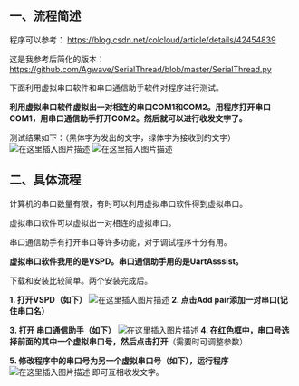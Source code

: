﻿## 一、流程简述
程序可以参考：
https://blog.csdn.net/colcloud/article/details/42454839

这是我参考后简化的版本：
https://github.com/Agwave/SerialThread/blob/master/SerialThread.py

下面利用虚拟串口软件和串口通信助手软件对程序进行测试。

**利用虚拟串口软件虚拟出一对相连的串口COM1和COM2。用程序打开串口COM1，用串口通信助手打开COM2。然后就可以进行收发文字了。**

测试结果如下：（黑体字为发出的文字，绿体字为接收到的文字）
![在这里插入图片描述](https://img-blog.csdnimg.cn/20191004203746594.png)
![在这里插入图片描述](https://img-blog.csdnimg.cn/2019100420385483.png?x-oss-process=image/watermark,type_ZmFuZ3poZW5naGVpdGk,shadow_10,text_aHR0cHM6Ly9ibG9nLmNzZG4ubmV0L3FxXzQxODA1NTEx,size_16,color_FFFFFF,t_70)
## 二、具体流程
计算机的串口数量有限，有时可以利用虚拟串口软件得到虚拟串口。

虚拟串口软件可以虚拟出一对相连的虚拟串口。

串口通信助手有打开串口等许多功能，对于调试程序十分有用。

**虚拟串口软件我用的是VSPD。串口通信助手用的是UartAsssist。**

下载和安装比较简单。两个安装完成后。

**1. 打开VSPD（如下）**
![在这里插入图片描述](https://img-blog.csdnimg.cn/20191004210824149.png?x-oss-process=image/watermark,type_ZmFuZ3poZW5naGVpdGk,shadow_10,text_aHR0cHM6Ly9ibG9nLmNzZG4ubmV0L3FxXzQxODA1NTEx,size_16,color_FFFFFF,t_70)
**2. 点击Add pair添加一对串口(记住串口名）**

**3. 打开 串口通信助手（如下）**
![在这里插入图片描述](https://img-blog.csdnimg.cn/20191004211807941.png?x-oss-process=image/watermark,type_ZmFuZ3poZW5naGVpdGk,shadow_10,text_aHR0cHM6Ly9ibG9nLmNzZG4ubmV0L3FxXzQxODA1NTEx,size_16,color_FFFFFF,t_70)
**4. 在红色框中，串口号选择前面的其中一个虚拟串口号，然后点击打开**（需要时可调整参数）

**5. 修改程序中的串口号为另一个虚拟串口号（如下），运行程序**
![在这里插入图片描述](https://img-blog.csdnimg.cn/20191004212201634.png?x-oss-process=image/watermark,type_ZmFuZ3poZW5naGVpdGk,shadow_10,text_aHR0cHM6Ly9ibG9nLmNzZG4ubmV0L3FxXzQxODA1NTEx,size_16,color_FFFFFF,t_70)
即可互相收发文字。
